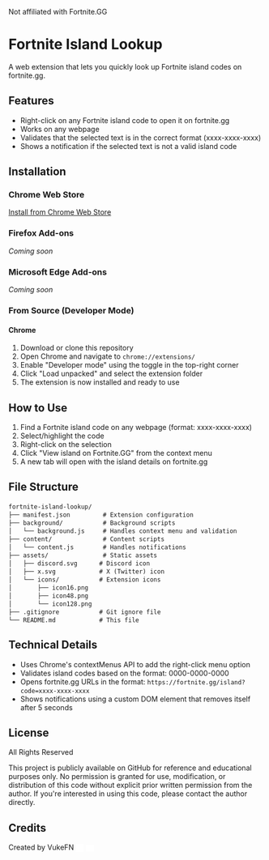 Not affiliated with Fortnite.GG

# Fortnite Island Lookup

A web extension that lets you quickly look up Fortnite island codes on fortnite.gg.

## Features

- Right-click on any Fortnite island code to open it on fortnite.gg
- Works on any webpage
- Validates that the selected text is in the correct format (xxxx-xxxx-xxxx)
- Shows a notification if the selected text is not a valid island code

## Installation

### Chrome Web Store

[Install from Chrome Web Store](https://chromewebstore.google.com/detail/nfmmhlnaenciadmlaifjmcldfklemieb?utm_source=item-share-cb)

### Firefox Add-ons

_Coming soon_

### Microsoft Edge Add-ons

_Coming soon_

### From Source (Developer Mode)

#### Chrome

1. Download or clone this repository
2. Open Chrome and navigate to `chrome://extensions/`
3. Enable "Developer mode" using the toggle in the top-right corner
4. Click "Load unpacked" and select the extension folder
5. The extension is now installed and ready to use

## How to Use

1. Find a Fortnite island code on any webpage (format: xxxx-xxxx-xxxx)
2. Select/highlight the code
3. Right-click on the selection
4. Click "View island on Fortnite.GG" from the context menu
5. A new tab will open with the island details on fortnite.gg

## File Structure

```
fortnite-island-lookup/
├── manifest.json         # Extension configuration
├── background/           # Background scripts
│   └── background.js     # Handles context menu and validation
├── content/              # Content scripts
│   └── content.js        # Handles notifications
├── assets/               # Static assets
│   ├── discord.svg      # Discord icon
│   ├── x.svg            # X (Twitter) icon
│   └── icons/           # Extension icons
│       ├── icon16.png
│       ├── icon48.png
│       └── icon128.png
├── .gitignore           # Git ignore file
└── README.md            # This file
```

## Technical Details

- Uses Chrome's contextMenus API to add the right-click menu option
- Validates island codes based on the format: 0000-0000-0000
- Opens fortnite.gg URLs in the format: `https://fortnite.gg/island?code=xxxx-xxxx-xxxx`
- Shows notifications using a custom DOM element that removes itself after 5 seconds

## License

All Rights Reserved

This project is publicly available on GitHub for reference and educational purposes only. No permission is granted for use, modification, or distribution of this code without explicit prior written permission from the author. If you're interested in using this code, please contact the author directly.

## Credits

Created by VukeFN [<img src="assets\x.svg" alt="X icon" width="16" style="vertical-align: middle"/>](https://x.com/vukefn) [<img src="assets\discord.svg" alt="X icon" width="16" style="vertical-align: middle"/>](https://discord.com/users/611107142560382976)
